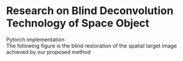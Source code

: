 # Research on Blind Deconvolution Technology of Space Object
Pytorch implementation <br>
The following figure is the blind restoration of the spatial target image achieved by our proposed method<br>

